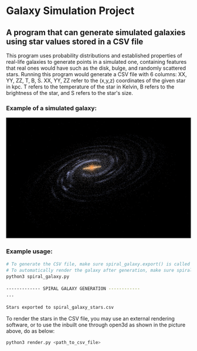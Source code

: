 # Galaxy Simulation Project
## A program that can generate simulated galaxies using star values stored in a CSV file
This program uses probability distributions and established properties of real-life galaxies to generate points in a simulated one, containing features that real ones would have such as the disk, bulge, and randomly scattered stars. Running this program would generate a CSV file with 6 columns: XX, YY, ZZ, T, B, S. XX, YY, ZZ refer to the (x,y,z) coordinates of the given star in kpc. T refers to the temperature of the star in Kelvin, B refers to the brightness of the star, and S refers to the star's size. 

### Example of a simulated galaxy: 
![Spiral Galaxy Simulation Example](SpiralGalaxyExample.jpg)

### Example usage: 
```bash
# To generate the CSV file, make sure spiral_galaxy.export() is called in the script
# To automatically render the galaxy after generation, make sure spiral_galaxy.render() is called in the script
python3 spiral_galaxy.py

------------- SPIRAL GALAXY GENERATION ------------
... 

Stars exported to spiral_galaxy_stars.csv
```

To render the stars in the CSV file, you may use an external rendering software, or to use the inbuilt one through open3d as shown in the picture above, do as below: 
```bash
python3 render.py <path_to_csv_file>
```